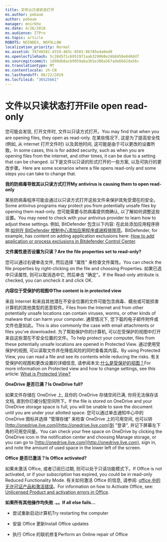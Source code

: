 ```yaml
---
title: 文件以只读状态打开
ms.author: pebaum
author: pebaum
manager: mnirkhe
ms.date: 4/26/2018
ms.audience: ITPro
ms.topic: article
ROBOTS: NOINDEX, NOFOLLOW
localization_priority: Normal
ms.assetid: 39748581-d319-403c-8501-9b785e4a0ed8
ms.openlocfilehash: 5c28d5f1c6951971aab329060e24b8458e848dd7
ms.sourcegitcommit: 1d98db8acb9959aba3b5e308a567ade6b62da56c
ms.translationtype: MT
ms.contentlocale: zh-CN
ms.lasthandoff: 08/22/2019
ms.locfileid: "36525661"
---
```

# <a name="file-open-read-only"></a><span data-ttu-id="cc046-102">文件以只读状态打开</span><span class="sxs-lookup"><span data-stu-id="cc046-102">File open read-only</span></span>

<span data-ttu-id="cc046-103">您可能会发现, 打开文件时, 文件以只读方式打开。</span><span class="sxs-lookup"><span data-stu-id="cc046-103">You may find that when you are opening files, they open as read-only.</span></span> <span data-ttu-id="cc046-104">在某些情况下, 这是为了提高安全性 (例如, 从 internet 打开文件时) 以及其他时间, 这可能是由于可以更改的设置所致。</span><span class="sxs-lookup"><span data-stu-id="cc046-104">In some cases, this is for added security, such as when you are opening files from the internet, and other times, it can be due to a setting that can be changed.</span></span> <span data-ttu-id="cc046-105">以下是文件以只读的形式打开的一些方案, 以及可执行的更改步骤。</span><span class="sxs-lookup"><span data-stu-id="cc046-105">Here are some scenarios where a file opens read-only and some steps you can take to change that.</span></span>
  
 <span data-ttu-id="cc046-106">**我的防病毒导致其以只读方式打开**</span><span class="sxs-lookup"><span data-stu-id="cc046-106">**My antivirus is causing them to open read-only**</span></span>
  
<span data-ttu-id="cc046-107">某些防病毒程序可能会通过以只读方式打开这些文件来保护其免受潜在的安全。</span><span class="sxs-lookup"><span data-stu-id="cc046-107">Some antivirus programs may protect you from potentially unsafe files by opening them read-only.</span></span> <span data-ttu-id="cc046-108">您可能需要与防病毒提供商确认, 以了解如何调整这些设置。</span><span class="sxs-lookup"><span data-stu-id="cc046-108">You may need to check with your antivirus provider to learn how to adjust these settings.</span></span> <span data-ttu-id="cc046-109">例如, BitDefender 包含以下内容: 在此处添加应用程序排除:[如何在 BitDefender 控制中心添加应用程序或进程排除项](https://www.bitdefender.com/support/how-to-add-application-or-process-exclusions-in-bitdefender-control-center-1119.mdl)。</span><span class="sxs-lookup"><span data-stu-id="cc046-109">BitDefender, for example, has content on adding application exclusions here: [How to add application or process exclusions in Bitdefender Control Center](https://www.bitdefender.com/support/how-to-add-application-or-process-exclusions-in-bitdefender-control-center-1119.mdl).</span></span>
  
 <span data-ttu-id="cc046-110">**文件属性是否设置为只读？**</span><span class="sxs-lookup"><span data-stu-id="cc046-110">**Are the file properties set to read-only?**</span></span>
  
<span data-ttu-id="cc046-111">您可以通过右键单击文件, 然后选择 "属性" 来检查文件属性。</span><span class="sxs-lookup"><span data-stu-id="cc046-111">You can check the file properties by right-clicking on the file and choosing Properties.</span></span> <span data-ttu-id="cc046-112">如果已选中只读属性, 则可以取消选中它, 然后单击 "确定"。</span><span class="sxs-lookup"><span data-stu-id="cc046-112">If the Read-only attribute is checked, you can uncheck it and click OK.</span></span>
  
 <span data-ttu-id="cc046-113">**内容位于受保护的视图中**</span><span class="sxs-lookup"><span data-stu-id="cc046-113">**The content is in protected view**</span></span>
  
<span data-ttu-id="cc046-114">来自 Internet 和来自其他潜在不安全位置的文件可能包含病毒、蠕虫或可能损害计算机的其他类型的恶意软件。</span><span class="sxs-lookup"><span data-stu-id="cc046-114">Files from the Internet and from other potentially unsafe locations can contain viruses, worms, or other kinds of malware that can harm your computer.</span></span> <span data-ttu-id="cc046-115">通常情况下, 您下载的电子邮件附件或文件也是如此。</span><span class="sxs-lookup"><span data-stu-id="cc046-115">This is also commonly the case with email attachments or files you've downloaded.</span></span> <span data-ttu-id="cc046-116">为了帮助保护你的计算机, 可以在受保护的视图中打开来自这些潜在不安全位置的文件。</span><span class="sxs-lookup"><span data-stu-id="cc046-116">To help protect your computer, files from these potentially unsafe locations are opened in Protected View.</span></span> <span data-ttu-id="cc046-117">通过使用受保护的视图, 可以读取文件并在降低风险的同时查看其内容。</span><span class="sxs-lookup"><span data-stu-id="cc046-117">By using Protected View, you can read a file and see its contents while reducing the risks.</span></span> <span data-ttu-id="cc046-118">有关受保护的视图和更改设置的详细信息, 请参阅本文:[什么是受保护的视图？](https://support.office.com/article/d6f09ac7-e6b9-4495-8e43-2bbcdbcb6653)</span><span class="sxs-lookup"><span data-stu-id="cc046-118">For more information on Protected view and how to change settings, see this article: [What is Protected View?](https://support.office.com/article/d6f09ac7-e6b9-4495-8e43-2bbcdbcb6653)</span></span>
  
 <span data-ttu-id="cc046-119">**OneDrive 是否已满？**</span><span class="sxs-lookup"><span data-stu-id="cc046-119">**Is OneDrive full?**</span></span>
  
<span data-ttu-id="cc046-120">如果文件存储在 OneDrive 上, 且你的 OneDrive 存储空间已满, 你将无法保存该文档, 直到你已被分配空间所下。</span><span class="sxs-lookup"><span data-stu-id="cc046-120">If the file is stored on OneDrive and your OneDrive storage space is full, you will be unable to save the document until you are under your allotted space.</span></span> <span data-ttu-id="cc046-121">您可以通过单击通知中心中的 OneDrive 图标并选择 "管理存储" 来检查 OneDrive 上的可用空间, 也可以转[http://onedrive.live.com](http://onedrive.live.com)到 "登录", 并记下屏幕左下角的可用空间量。</span><span class="sxs-lookup"><span data-stu-id="cc046-121">You can check your free space on OneDrive by clicking the OneDrive icon in the notification center and choosing Manage storage, or you can go to [http://onedrive.live.com](http://onedrive.live.com), sign in, and note the amount of used space in the lower left of the screen.</span></span>
  
 <span data-ttu-id="cc046-122">**Office 是否已激活？**</span><span class="sxs-lookup"><span data-stu-id="cc046-122">**Is Office activated?**</span></span>
  
<span data-ttu-id="cc046-123">如果未激活 Office, 或者订阅已过期, 则可以处于只读功能模式下。</span><span class="sxs-lookup"><span data-stu-id="cc046-123">If Office is not activated, or if your subscription has expired, you could be in read-only Reduced Functionality Mode.</span></span> <span data-ttu-id="cc046-124">有关如何激活 Office 的信息, 请参阅: [office 中的无许可证产品和激活错误](https://support.office.com/article/0d23d3c0-c19c-4b2f-9845-5344fedc4380)。</span><span class="sxs-lookup"><span data-stu-id="cc046-124">For information on how to Activate Office, see: [Unlicensed Product and activation errors in Office](https://support.office.com/article/0d23d3c0-c19c-4b2f-9845-5344fedc4380).</span></span>
  
 <span data-ttu-id="cc046-125">**如果所有其他操作均失败 .。。**</span><span class="sxs-lookup"><span data-stu-id="cc046-125">**If all else fails...**</span></span>
  
- <span data-ttu-id="cc046-126">尝试重新启动计算机</span><span class="sxs-lookup"><span data-stu-id="cc046-126">Try restarting the computer</span></span>
    
- <span data-ttu-id="cc046-127">安装 Office 更新</span><span class="sxs-lookup"><span data-stu-id="cc046-127">Install Office updates</span></span>
    
- <span data-ttu-id="cc046-128">执行 Office 的联机修复</span><span class="sxs-lookup"><span data-stu-id="cc046-128">Perform an Online repair of Office</span></span>
    

